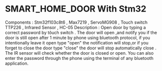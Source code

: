 # SMART_HOME_DOOR With Stm32 
Components : Stm32f103c8t6 , Max7219 , ServoMG908 , Touch switch TTP226 , Infrared Sensor , HC-05 
Description : Open door by typing a correct password by tôuch switch . The door will open ,and notify you if the door is still open after 1 minute by phone using bluetooth protocol, if you intentionally leave it open type "open" the notification will stop,or if you forget to close the door type "close" the door will stop automatically close . The IR sensor will check whether the door is closed or open. You can also enter the password through the phone using the terminal of any bluetooth application.
